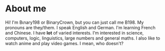 # About me

Hi! I'm Bιnary198 or BinaryCrown, but you can just call me B198. My pronouns are they/them. I speak English and German. I'm learning French and Chinese. I have **lot** of varied interests. I’m interested in science, computers, logic, linguistics, large numbers and general maths. I also like to watch anime and play video games. I mean, who doesn't?